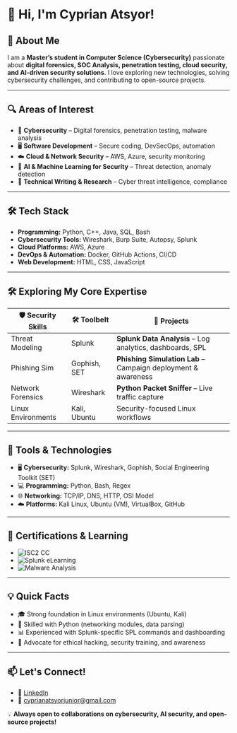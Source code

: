 # 👋 Hi, I'm Cyprian Atsyor!  

## 🚀 About Me  
I am a **Master’s student in Computer Science (Cybersecurity)** passionate about **digital forensics, SOC Analysis, penetration testing, cloud security, and AI-driven security solutions**. I love exploring new technologies, solving cybersecurity challenges, and contributing to open-source projects.  

---

## 🔍 Areas of Interest  
- 🔐 **Cybersecurity** – Digital forensics, penetration testing, malware analysis  
- 🖥️ **Software Development** – Secure coding, DevSecOps, automation  
- ☁️ **Cloud & Network Security** – AWS, Azure, security monitoring  
- 🤖 **AI & Machine Learning for Security** – Threat detection, anomaly detection  
- 📝 **Technical Writing & Research** – Cyber threat intelligence, compliance  

---

## 🛠️ Tech Stack  
- **Programming:** Python, C++, Java, SQL, Bash  
- **Cybersecurity Tools:** Wireshark, Burp Suite, Autopsy, Splunk  
- **Cloud Platforms:** AWS, Azure  
- **DevOps & Automation:** Docker, GitHub Actions, CI/CD  
- **Web Development:** HTML, CSS, JavaScript  

---

## 🛠️ Exploring My Core Expertise

| 🛡️ Security Skills | 🛠️ Toolbelt | 🧠 Projects |
|-------------------|-------------|-------------|
| Threat Modeling  | Splunk      | **Splunk Data Analysis** – Log analytics, dashboards, SPL  
| Phishing Sim       | Gophish, SET | **Phishing Simulation Lab** – Campaign deployment & awareness  
| Network Forensics | Wireshark   | **Python Packet Sniffer** – Live traffic capture  
| Linux Environments | Kali, Ubuntu | Security-focused Linux workflows |

---

## 🧰 Tools & Technologies

- 🖥️ **Cybersecurity:** Splunk, Wireshark, Gophish, Social Engineering Toolkit (SET)
- 💻 **Programming:** Python, Bash, Regex
- 🌐 **Networking:** TCP/IP, DNS, HTTP, OSI Model
- ☁️ **Platforms:** Kali Linux, Ubuntu (VM), VirtualBox, GitHub

---

## 🔑 Certifications & Learning

- ![ISC2 CC](https://img.shields.io/badge/ISC2-Certified%20in%20Cybersecurity-blue)  
- ![Splunk eLearning](https://img.shields.io/badge/Splunk-Introduction%20Course-orange)  
- ![Malware Analysis](https://img.shields.io/badge/Practice-Malware%20Analysis-yellow)

---

## 💡 Quick Facts

- 🎓 Strong foundation in Linux environments (Ubuntu, Kali)
- 💬 Skilled with Python (networking modules, data parsing)
- 📊 Experienced with Splunk-specific SPL commands and dashboarding
- 🔐 Advocate for ethical hacking, security training, and awareness

  
---

## 📫 Let's Connect!  
- 🔗 [LinkedIn](https://www.linkedin.com/in/cyprianatsyor)  
- 📧 cyprianatsyorjunior@gmail.com  

💡 **Always open to collaborations on cybersecurity, AI security, and open-source projects!**  


<!---
CyprianAtsyor/CyprianAtsyor is a ✨ special ✨ repository because its `README.md` (this file) appears on your GitHub profile.
You can click the Preview link to take a look at your changes.
--->

